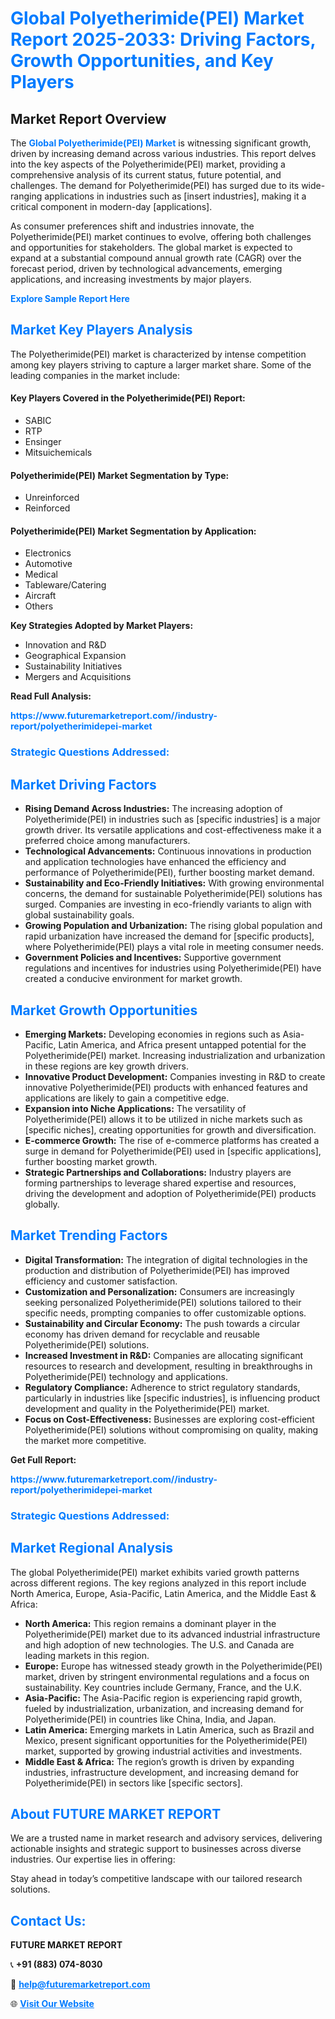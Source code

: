 <h1 style="color: #007BFF;">Global Polyetherimide(PEI) Market Report 2025-2033: Driving Factors, Growth Opportunities, and Key Players</h1>

<section id="overview">
<h2>Market Report Overview</h2>
<p>The <a href="https://www.futuremarketreport.com//industry-report/polyetherimidepei-market" style="color: #007BFF; text-decoration: none;"><strong>Global Polyetherimide(PEI) Market</strong></a> is witnessing significant growth, driven by increasing demand across various industries. This report delves into the key aspects of the Polyetherimide(PEI) market, providing a comprehensive analysis of its current status, future potential, and challenges. The demand for Polyetherimide(PEI) has surged due to its wide-ranging applications in industries such as [insert industries], making it a critical component in modern-day [applications].</p>
<p>As consumer preferences shift and industries innovate, the Polyetherimide(PEI) market continues to evolve, offering both challenges and opportunities for stakeholders. The global market is expected to expand at a substantial compound annual growth rate (CAGR) over the forecast period, driven by technological advancements, emerging applications, and increasing investments by major players.</p>
</section>

<section id="overview">
<p><a href="https://www.futuremarketreport.com//request-sample/reportId=53963" style="color: #007BFF; text-decoration: none;"><strong>Explore Sample Report Here</strong></a></p>
</section>

<section id="key-players">
<h2 style="color: #007BFF;">Market Key Players Analysis</h2>
<p>The Polyetherimide(PEI) market is characterized by intense competition among key players striving to capture a larger market share. Some of the leading companies in the market include:</p>
<h4>Key Players Covered in the Polyetherimide(PEI) Report:</h4>
<ul><li>SABIC</li><li>RTP</li><li>Ensinger</li><li>Mitsuichemicals</li></ul>
<h4>Polyetherimide(PEI) Market Segmentation by Type:</h4>
<ul><li>Unreinforced</li><li>Reinforced</li></ul>

<h4>Polyetherimide(PEI) Market Segmentation by Application:</h4>
<ul><li>Electronics</li><li>Automotive</li><li>Medical</li><li>Tableware/Catering</li><li>Aircraft</li><li>Others</li></ul>
<p><strong>Key Strategies Adopted by Market Players:</strong></p>
<ul>
<li>Innovation and R&D</li>
<li>Geographical Expansion</li>
<li>Sustainability Initiatives</li>
<li>Mergers and Acquisitions</li>
</ul>
</section>

<section>
<p><strong>Read Full Analysis: </strong></p><a href="https://www.futuremarketreport.com//industry-report/polyetherimidepei-market" style="color: #007BFF; text-decoration: none;"><strong>https://www.futuremarketreport.com//industry-report/polyetherimidepei-market</strong></a>
<h3 style="color: #007BFF;">Strategic Questions Addressed:</h3>
</section>

<section id="driving-factors">
<h2 style="color: #007BFF;">Market Driving Factors</h2>
<ul>
<li><strong>Rising Demand Across Industries:</strong> The increasing adoption of Polyetherimide(PEI) in industries such as [specific industries] is a major growth driver. Its versatile applications and cost-effectiveness make it a preferred choice among manufacturers.</li>
<li><strong>Technological Advancements:</strong> Continuous innovations in production and application technologies have enhanced the efficiency and performance of Polyetherimide(PEI), further boosting market demand.</li>
<li><strong>Sustainability and Eco-Friendly Initiatives:</strong> With growing environmental concerns, the demand for sustainable Polyetherimide(PEI) solutions has surged. Companies are investing in eco-friendly variants to align with global sustainability goals.</li>
<li><strong>Growing Population and Urbanization:</strong> The rising global population and rapid urbanization have increased the demand for [specific products], where Polyetherimide(PEI) plays a vital role in meeting consumer needs.</li>
<li><strong>Government Policies and Incentives:</strong> Supportive government regulations and incentives for industries using Polyetherimide(PEI) have created a conducive environment for market growth.</li>
</ul>
</section>

<section id="growth-opportunities">
<h2 style="color: #007BFF;">Market Growth Opportunities</h2>
<ul>
<li><strong>Emerging Markets:</strong> Developing economies in regions such as Asia-Pacific, Latin America, and Africa present untapped potential for the Polyetherimide(PEI) market. Increasing industrialization and urbanization in these regions are key growth drivers.</li>
<li><strong>Innovative Product Development:</strong> Companies investing in R&D to create innovative Polyetherimide(PEI) products with enhanced features and applications are likely to gain a competitive edge.</li>
<li><strong>Expansion into Niche Applications:</strong> The versatility of Polyetherimide(PEI) allows it to be utilized in niche markets such as [specific niches], creating opportunities for growth and diversification.</li>
<li><strong>E-commerce Growth:</strong> The rise of e-commerce platforms has created a surge in demand for Polyetherimide(PEI) used in [specific applications], further boosting market growth.</li>
<li><strong>Strategic Partnerships and Collaborations:</strong> Industry players are forming partnerships to leverage shared expertise and resources, driving the development and adoption of Polyetherimide(PEI) products globally.</li>
</ul>
</section>

<section id="trending-factors">
<h2 style="color: #007BFF;">Market Trending Factors</h2>
<ul>
<li><strong>Digital Transformation:</strong> The integration of digital technologies in the production and distribution of Polyetherimide(PEI) has improved efficiency and customer satisfaction.</li>
<li><strong>Customization and Personalization:</strong> Consumers are increasingly seeking personalized Polyetherimide(PEI) solutions tailored to their specific needs, prompting companies to offer customizable options.</li>
<li><strong>Sustainability and Circular Economy:</strong> The push towards a circular economy has driven demand for recyclable and reusable Polyetherimide(PEI) solutions.</li>
<li><strong>Increased Investment in R&D:</strong> Companies are allocating significant resources to research and development, resulting in breakthroughs in Polyetherimide(PEI) technology and applications.</li>
<li><strong>Regulatory Compliance:</strong> Adherence to strict regulatory standards, particularly in industries like [specific industries], is influencing product development and quality in the Polyetherimide(PEI) market.</li>
<li><strong>Focus on Cost-Effectiveness:</strong> Businesses are exploring cost-efficient Polyetherimide(PEI) solutions without compromising on quality, making the market more competitive.</li>
</ul>
</section>

<section>
<p><strong>Get Full Report: </strong></p><a href="https://www.futuremarketreport.com//industry-report/polyetherimidepei-market" style="color: #007BFF; text-decoration: none;"><strong>https://www.futuremarketreport.com//industry-report/polyetherimidepei-market</strong></a>
<h3 style="color: #007BFF;">Strategic Questions Addressed:</h3>
</section>


<section id="regional-analysis">
<h2 style="color: #007BFF;">Market Regional Analysis</h2>
<p>The global Polyetherimide(PEI) market exhibits varied growth patterns across different regions. The key regions analyzed in this report include North America, Europe, Asia-Pacific, Latin America, and the Middle East & Africa:</p>
<ul>
<li><strong>North America:</strong> This region remains a dominant player in the Polyetherimide(PEI) market due to its advanced industrial infrastructure and high adoption of new technologies. The U.S. and Canada are leading markets in this region.</li>
<li><strong>Europe:</strong> Europe has witnessed steady growth in the Polyetherimide(PEI) market, driven by stringent environmental regulations and a focus on sustainability. Key countries include Germany, France, and the U.K.</li>
<li><strong>Asia-Pacific:</strong> The Asia-Pacific region is experiencing rapid growth, fueled by industrialization, urbanization, and increasing demand for Polyetherimide(PEI) in countries like China, India, and Japan.</li>
<li><strong>Latin America:</strong> Emerging markets in Latin America, such as Brazil and Mexico, present significant opportunities for the Polyetherimide(PEI) market, supported by growing industrial activities and investments.</li>
<li><strong>Middle East & Africa:</strong> The region’s growth is driven by expanding industries, infrastructure development, and increasing demand for Polyetherimide(PEI) in sectors like [specific sectors].</li>
</ul>
</section>

<footer>
<h2 style="color: #007BFF;">About FUTURE MARKET REPORT</h2>
<p>We are a trusted name in market research and advisory services, delivering actionable insights and strategic support to businesses across diverse industries. Our expertise lies in offering:</p>

<p>Stay ahead in today’s competitive landscape with our tailored research solutions.</p>

<h2 style="color: #007BFF;">Contact Us:</h2>
<p><strong>FUTURE MARKET REPORT</strong></p>
<p>📞 <strong>+91 (883) 074-8030</strong></p>
<p>📧 <strong><a href="mailto:help@futuremarketreport.com" style="color: #007BFF;">help@futuremarketreport.com</a></strong></p>
<p>🌐 <strong><a href="https://www.futuremarketreport.com/" style="color: #007BFF;">Visit Our Website</a></strong></p>
</footer>